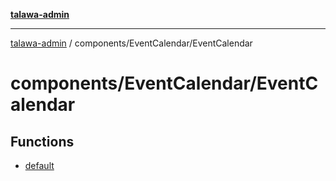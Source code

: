 [**talawa-admin**](../../../README.md)

***

[talawa-admin](../../../README.md) / components/EventCalendar/EventCalendar

# components/EventCalendar/EventCalendar

## Functions

- [default](functions/default.md)
